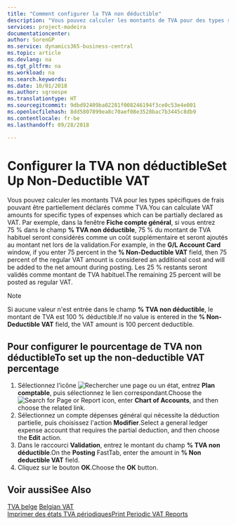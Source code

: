 ```yaml
---
title: "Comment configurer la TVA non déductible"
description: "Vous pouvez calculer les montants de TVA pour des types spécifiques de dépenses qui peuvent être partiellement déclarés comme soumis à la TVA."
services: project-madeira
documentationcenter: 
author: SorenGP
ms.service: dynamics365-business-central
ms.topic: article
ms.devlang: na
ms.tgt_pltfrm: na
ms.workload: na
ms.search.keywords: 
ms.date: 10/01/2018
ms.author: sgroespe
ms.translationtype: HT
ms.sourcegitcommit: 9dbd92409ba02281f008246194f3ce0c53e4e001
ms.openlocfilehash: 8dd5807899ea8c70aef08e3528bac7b3445c8db9
ms.contentlocale: fr-be
ms.lasthandoff: 09/28/2018

---
```

# <a name="set-up-non-deductible-vat"></a><span data-ttu-id="f2efd-103">Configurer la TVA non déductible</span><span class="sxs-lookup"><span data-stu-id="f2efd-103">Set Up Non-Deductible VAT</span></span>
<span data-ttu-id="f2efd-104">Vous pouvez calculer les montants TVA pour les types spécifiques de frais pouvant être partiellement déclarés comme TVA.</span><span class="sxs-lookup"><span data-stu-id="f2efd-104">You can calculate VAT amounts for specific types of expenses which can be partially declared as VAT.</span></span> <span data-ttu-id="f2efd-105">Par exemple, dans la fenêtre **Fiche compte général**, si vous entrez 75 % dans le champ **% TVA non déductible**, 75 % du montant de TVA habituel seront considérés comme un coût supplémentaire et seront ajoutés au montant net lors de la validation.</span><span class="sxs-lookup"><span data-stu-id="f2efd-105">For example, in the **G/L Account Card** window, if you enter 75 percent in the **% Non-Deductible VAT** field, then 75 percent of the regular VAT amount is considered an additional cost and will be added to the net amount during posting.</span></span> <span data-ttu-id="f2efd-106">Les 25 % restants seront validés comme montant de TVA habituel.</span><span class="sxs-lookup"><span data-stu-id="f2efd-106">The remaining 25 percent will be posted as regular VAT.</span></span>  

> [!NOTE]  
>  <span data-ttu-id="f2efd-107">Si aucune valeur n'est entrée dans le champ **% TVA non déductible**, le montant de TVA est 100 % déductible.</span><span class="sxs-lookup"><span data-stu-id="f2efd-107">If no value is entered in the **% Non-Deductible VAT** field, the VAT amount is 100 percent deductible.</span></span>  

## <a name="to-set-up-the-non-deductible-vat-percentage"></a><span data-ttu-id="f2efd-108">Pour configurer le pourcentage de TVA non déductible</span><span class="sxs-lookup"><span data-stu-id="f2efd-108">To set up the non-deductible VAT percentage</span></span>  

1.  <span data-ttu-id="f2efd-109">Sélectionnez l'icône ![Rechercher une page ou un état](../../media/ui-search/search_small.png "icône Rechercher une page ou un état"), entrez **Plan comptable**, puis sélectionnez le lien correspondant.</span><span class="sxs-lookup"><span data-stu-id="f2efd-109">Choose the ![Search for Page or Report](../../media/ui-search/search_small.png "Search for Page or Report icon") icon, enter **Chart of Accounts**, and then choose the related link.</span></span>  
2.  <span data-ttu-id="f2efd-110">Sélectionnez un compte dépenses général qui nécessite la déduction partielle, puis choisissez l'action **Modifier**.</span><span class="sxs-lookup"><span data-stu-id="f2efd-110">Select a general ledger expense account that requires the partial deduction, and then choose the **Edit** action.</span></span>  
3.  <span data-ttu-id="f2efd-111">Dans le raccourci **Validation**, entrez le montant du champ **% TVA non déductible**.</span><span class="sxs-lookup"><span data-stu-id="f2efd-111">On the **Posting** FastTab, enter the amount in **% Non deductible VAT** field.</span></span>  
4.  <span data-ttu-id="f2efd-112">Cliquez sur le bouton **OK**.</span><span class="sxs-lookup"><span data-stu-id="f2efd-112">Choose the **OK** button.</span></span>  

## <a name="see-also"></a><span data-ttu-id="f2efd-113">Voir aussi</span><span class="sxs-lookup"><span data-stu-id="f2efd-113">See Also</span></span>  
 <span data-ttu-id="f2efd-114">[TVA belge](belgian-vat.md) </span><span class="sxs-lookup"><span data-stu-id="f2efd-114">[Belgian VAT](belgian-vat.md) </span></span>  
 [<span data-ttu-id="f2efd-115">Imprimer des états TVA périodiques</span><span class="sxs-lookup"><span data-stu-id="f2efd-115">Print Periodic VAT Reports</span></span>](how-to-print-periodic-vat-reports.md)

